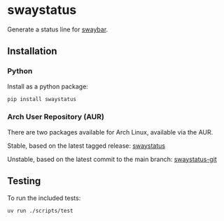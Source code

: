 # swaystatus

Generate a status line for [swaybar][swaybar-protocol].

## Installation

### Python

Install as a python package:

```sh
pip install swaystatus
```

### Arch User Repository (AUR)

There are two packages available for Arch Linux, available via the
AUR.

Stable, based on the latest tagged release:
[swaystatus][aur]

Unstable, based on the latest commit to the main branch:
[swaystatus-git][aur-git]

## Testing

To run the included tests:

```sh
uv run ./scripts/test
```

[swaybar-protocol]: https://man.archlinux.org/man/swaybar-protocol.7
[aur]: https://aur.archlinux.org/packages/swaystatus/
[aur-git]: https://aur.archlinux.org/packages/swaystatus-git/
